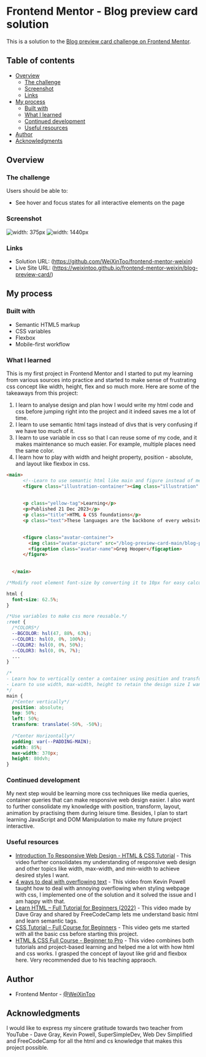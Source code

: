 # Frontend Mentor - Blog preview card solution

This is a solution to the [Blog preview card challenge on Frontend Mentor](https://www.frontendmentor.io/challenges/blog-preview-card-ckPaj01IcS). 

## Table of contents

- [Overview](#overview)
  - [The challenge](#the-challenge)
  - [Screenshot](#screenshot)
  - [Links](#links)
- [My process](#my-process)
  - [Built with](#built-with)
  - [What I learned](#what-i-learned)
  - [Continued development](#continued-development)
  - [Useful resources](#useful-resources)
- [Author](#author)
- [Acknowledgments](#acknowledgments)


## Overview

### The challenge

Users should be able to:

- See hover and focus states for all interactive elements on the page

### Screenshot

![width: 375px](./screenshots/375px.png)
![width: 1440px](./screenshots/1440px.png)



### Links

- Solution URL: (https://github.com/WeiXinToo/frontend-mentor-weixin)
- Live Site URL: (https://weixintoo.github.io/frontend-mentor-weixin/blog-preview-card/)

## My process

### Built with

- Semantic HTML5 markup
- CSS variables
- Flexbox
- Mobile-first workflow



### What I learned

This is my first project in Frontend Mentor and I started to put my learning from various sources into practice and started to make sense of frustrating css concept like width, height, flex and so much more. Here are some of the takeaways from this project:

1. I learn to analyse design and plan how I would write my html code and css before jumping right into the project and it indeed saves me a lot of time. 
2. I learn to use semantic html tags instead of divs that is very confusing if we have too much of it.
3. I learn to use variable in css so that I can reuse some of my code, and it makes maintenance so much easier. For example, multiple places need the same color.
4. I learn how to play with width and height property, position - absolute, and layout like flexbox in css.

```html
<main>
      <!--Learn to use semantic html like main and figure instead of meaningless div element as container.-->
      <figure class="illustration-container"><img class="illustration" src="/blog-preview-card-main/blog-preview-card-main/assets/images/illustration-article.svg" alt="illustration-article" width="336" height="201"></figure>
    
   
      <p class="yellow-tag">Learning</p>
      <p>Published 21 Dec 2023</p>
      <p class="title">HTML & CSS foundations</p>
      <p class="text">These languages are the backbone of every website, defining structure, content, and presentation.</p>
    

      <figure class="avatar-container">
        <img class="avatar-picture" src="/blog-preview-card-main/blog-preview-card-main/assets/images/image-avatar.webp" alt="avatar picture" width="64" height="65">
        <figcaption class="avatar-name">Greg Hooper</figcaption>
      </figure>
      
    
  </main>
```
```css
/*Modify root element font-size by converting it to 10px for easy calculation when using relative units like em or rem.*/

html {
  font-size: 62.5%;
}

/*Use variables to make css more reusable.*/
:root {
  /*COLORS*/
  --BGCOLOR: hsl(47, 88%, 63%);
  --COLOR1: hsl(0, 0%, 100%);
  --COLOR2: hsl(0, 0%, 50%);
  --COLOR3: hsl(0, 0%, 7%);
  ...
}

/*
- Learn how to vertically center a container using position and transform
- Learn to use width, max-width, height to retain the design size I want when resizing.
*/
main {
  /*Center vertically*/
  position: absolute;
  top: 50%;
  left: 50%;
  transform: translate(-50%, -50%);
  
  /*Center Horizontally*/
  padding: var(--PADDING-MAIN);
  width: 85%;
  max-width: 370px;
  height: 80dvh;
}
```

### Continued development

My next step would be learning more css techniques like media queries, container queries that can make responsive web design easier. I also want to further consolidate my knowledge with position, transform, layout, animation by practising them during leisure time. Besides, I plan to start learning JavaScript and DOM Manipulation to make my future project interactive.


### Useful resources

- [Introduction To Responsive Web Design - HTML & CSS Tutorial](https://www.youtube.com/watch?v=srvUrASNj0s&t=489s) - This video further consolidates my understanding of responsive web design and other topics like width, max-width, and min-width to achieve desired styles I want.
- [4 ways to deal with overflowing text](https://www.youtube.com/watch?v=6Nv0weHy7t0) - This video from Kevin Powell taught how to deal with annoying overflowing when styling webpage with css, I implemented one of the solution and it solved the issue and I am happy with that.
- [Learn HTML – Full Tutorial for Beginners (2022)](https://www.youtube.com/watch?v=kUMe1FH4CHE) - This video made by Dave Gray and shared by FreeCodeCamp lets me understand basic html and learn semantic tags.
- [CSS Tutorial – Full Course for Beginners](https://www.youtube.com/watch?v=OXGznpKZ_sA&t=32388s) - This video gets me started with all the basic css before starting this project.
- [HTML & CSS Full Course - Beginner to Pro](https://www.youtube.com/watch?v=G3e-cpL7ofc&t=9727s) - This video combines both tutorials and project-based learning and helped me a lot with how html and css works. I grasped the concept of layout like grid and flexbox here. Very recommended due to his teaching appraoch.


## Author
- Frontend Mentor - [@WeiXinToo](https://www.frontendmentor.io/profile/WeiXinToo)

## Acknowledgments

I would like to express my sincere gratitude towards two teacher from YouTube - Dave Gray, Kevin Powell, SuperSimpleDev, Web Dev Simplified and FreeCodeCamp for all the html and cs knowledge that makes this project possible.


